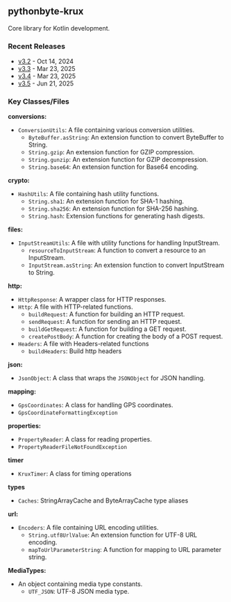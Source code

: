 ## pythonbyte-krux
Core library for Kotlin development.

### Recent Releases ###

* [v3.2](https://github.com/MarkNenadov/pythonbyte-krux/releases/download/v3.2/pythonbyte-krux-jar-with-dependencies.jar) - Oct 14, 2024
* [v3.3](https://github.com/MarkNenadov/pythonbyte-krux/releases/download/v3.3/pythonbyte-krux-jar-with-dependencies.jar) - Mar 23, 2025
* [v3.4](https://github.com/MarkNenadov/pythonbyte-krux/releases/download/v3.4/pythonbyte-krux-jar-with-dependencies.jar) - Mar 23, 2025
* [v3.5](https://github.com/MarkNenadov/pythonbyte-krux/releases/download/v3.5/pythonbyte-krux-jar-with-dependencies.jar) - Jun 21, 2025

### Key Classes/Files

**conversions:**
- `ConversionUtils`: A file containing various conversion utilities.
  - `ByteBuffer.asString`: An extension function to convert ByteBuffer to String.
  - `String.gzip`: An extension function for GZIP compression.
  - `String.gunzip`: An extension function for GZIP decompression.
  - `String.base64`: An extension function for Base64 encoding.

**crypto:**
- `HashUtils`: A file containing hash utility functions.
  - `String.sha1`: An extension function for SHA-1 hashing.
  - `String.sha256`: An extension function for SHA-256 hashing.
  - `String.hash`: Extension functions for generating hash digests.

**files:**
- `InputStreamUtils`: A file with utility functions for handling InputStream.
  - `resourceToInputStream`: A function to convert a resource to an InputStream.
  - `InputStream.asString`: An extension function to convert InputStream to String.

**http:**
- `HttpResponse`: A wrapper class for HTTP responses.
- `Http`: A file with HTTP-related functions.
  - `buildRequest`: A function for building an HTTP request.
  - `sendRequest`: A function for sending an HTTP request.
  - `buildGetRequest`: A function for building a GET request.
  - `createPostBody`: A function for creating the body of a POST request.
- `Headers`: A file with Headers-related functions
  - `buildHeaders`: Build http headers

**json:**
- `JsonObject`: A class that wraps the `JSONObject` for JSON handling.

**mapping:**
- `GpsCoordinates`: A class for handling GPS coordinates.
- `GpsCoordinateFormattingException`

**properties:**
- `PropertyReader`: A class for reading properties.
- `PropertyReaderFileNotFoundException`

**timer**
- `KruxTimer`: A class for timing operations

**types**
- `Caches`: StringArrayCache and ByteArrayCache type aliases

**url:**
- `Encoders`: A file containing URL encoding utilities.
  - `String.utf8UrlValue`: An extension function for UTF-8 URL encoding.
  - `mapToUrlParameterString`: A function for mapping to URL parameter string.

**MediaTypes:**
- An object containing media type constants.
  - `UTF_JSON`: UTF-8 JSON media type.
